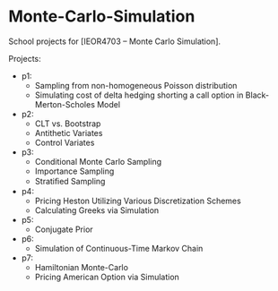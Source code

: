 # Monte-Carlo-Simulation

School projects for [IEOR4703 – Monte Carlo Simulation].

Projects:
- p1: 
  - Sampling from non-homogeneous Poisson distribution
  - Simulating cost of delta hedging shorting a call option in Black-Merton-Scholes Model
- p2: 
  - CLT vs. Bootstrap
  - Antithetic Variates 
  - Control Variates 
- p3: 
  - Conditional Monte Carlo Sampling
  - Importance Sampling 
  - Stratiﬁed Sampling 
- p4: 
  - Pricing Heston Utilizing Various Discretization Schemes
  - Calculating Greeks via Simulation
- p5: 
  - Conjugate Prior
- p6: 
  - Simulation of Continuous-Time Markov Chain
- p7: 
  - Hamiltonian Monte-Carlo
  - Pricing American Option via Simulation
